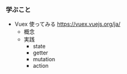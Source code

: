 ### 学ぶこと
- Vuex 使ってみる https://vuex.vuejs.org/ja/
  - 概念
  - 実践
    - state
    - getter
    - mutation
    - action
